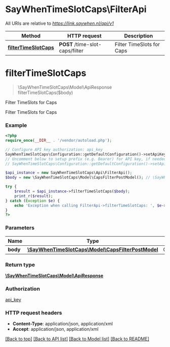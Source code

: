 # SayWhenTimeSlotCaps\FilterApi

All URIs are relative to *https://link.saywhen.nl/api/v1*

Method | HTTP request | Description
------------- | ------------- | -------------
[**filterTimeSlotCaps**](FilterApi.md#filterTimeSlotCaps) | **POST** /time-slot-caps/filter | Filter TimeSlots for Caps


# **filterTimeSlotCaps**
> \SayWhenTimeSlotCaps\Model\ApiResponse filterTimeSlotCaps($body)

Filter TimeSlots for Caps

Filter TimeSlots for Caps

### Example
```php
<?php
require_once(__DIR__ . '/vendor/autoload.php');

// Configure API key authorization: api_key
SayWhenTimeSlotCaps\Configuration::getDefaultConfiguration()->setApiKey('ApiKey', 'YOUR_API_KEY');
// Uncomment below to setup prefix (e.g. Bearer) for API key, if needed
// SayWhenTimeSlotCaps\Configuration::getDefaultConfiguration()->setApiKeyPrefix('ApiKey', 'Bearer');

$api_instance = new SayWhenTimeSlotCaps\Api\FilterApi();
$body = new \SayWhenTimeSlotCaps\Model\CapsFilterPostModel(); // \SayWhenTimeSlotCaps\Model\CapsFilterPostModel | CapsFilterPostModel

try {
    $result = $api_instance->filterTimeSlotCaps($body);
    print_r($result);
} catch (Exception $e) {
    echo 'Exception when calling FilterApi->filterTimeSlotCaps: ', $e->getMessage(), PHP_EOL;
}
?>
```

### Parameters

Name | Type | Description  | Notes
------------- | ------------- | ------------- | -------------
 **body** | [**\SayWhenTimeSlotCaps\Model\CapsFilterPostModel**](../Model/CapsFilterPostModel.md)| CapsFilterPostModel |

### Return type

[**\SayWhenTimeSlotCaps\Model\ApiResponse**](../Model/ApiResponse.md)

### Authorization

[api_key](../../README.md#api_key)

### HTTP request headers

 - **Content-Type**: application/json, application/xml
 - **Accept**: application/json, application/xml

[[Back to top]](#) [[Back to API list]](../../README.md#documentation-for-api-endpoints) [[Back to Model list]](../../README.md#documentation-for-models) [[Back to README]](../../README.md)

